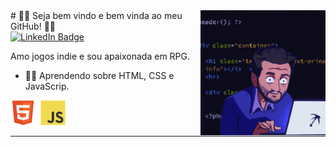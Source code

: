 
<img src= "giphy.gif" width= "200px" align= "right">
# 🐱‍👤 Seja bem vindo e bem vinda ao meu GitHub! 🐱‍👤

<div id="badges">
  <a href = "https://www.linkedin.com/in/giovanna-tonetto-536897255">
    <img src="https://img.shields.io/badge/LinkedIn-blue?style=for-the-badge&logo=linkedin&logoColor=white" target="_blank" rel="external" alt="LinkedIn Badge"/>
  </a>
 
</div>

Amo jogos indie e sou apaixonada em RPG.

- 👩‍💻 Aprendendo sobre HTML, CSS e JavaScrip.



<div>
  <img src="https://github.com/devicons/devicon/blob/master/icons/html5/html5-original.svg" title="HTML5" alt="HTML" width="40" height="40"/>&nbsp;
  <img src="https://github.com/devicons/devicon/blob/master/icons/javascript/javascript-original.svg" title="JavaScript" alt="JavaScript" width="40" height="40"/>&nbsp;
</div>

---


